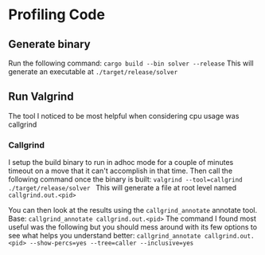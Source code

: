 # Profiling Code

## Generate binary
Run the following command: `cargo build --bin solver --release`
This will generate an executable at `./target/release/solver`

## Run Valgrind
The tool I noticed to be most helpful when considering cpu usage was callgrind

### Callgrind
I setup the build binary to run in adhoc mode for a couple of minutes timeout on a move that it can't accomplish in that time.
Then call the following command once the binary is built: `valgrind --tool=callgrind ./target/release/solver `
This will generate a file at root level named `callgrind.out.<pid>`

You can then look at the results using the `callgrind_annotate` annotate tool. 
Base: `callgrind_annotate callgrind.out.<pid>`
The command I found most useful was the following but you should mess around with its few options to see what helps you understand better: `callgrind_annotate callgrind.out.<pid> --show-percs=yes --tree=caller --inclusive=yes`

